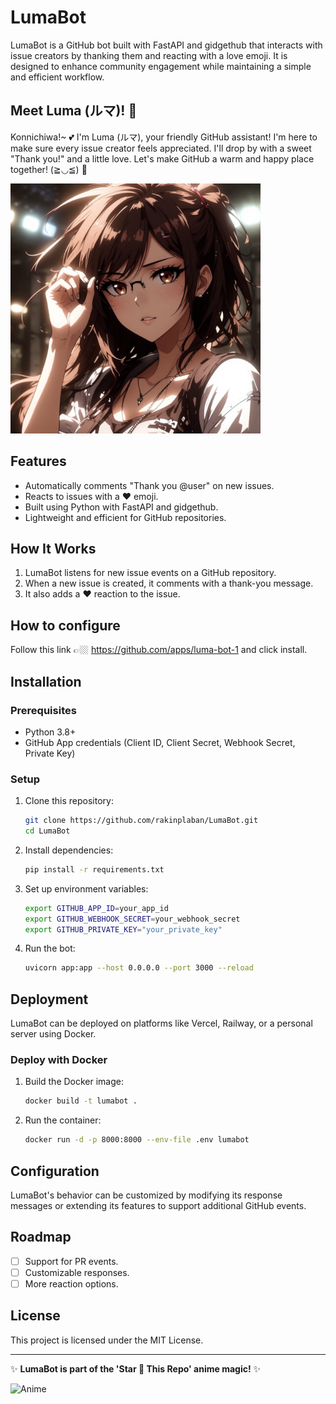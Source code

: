 # LumaBot

LumaBot is a GitHub bot built with FastAPI and gidgethub that interacts with issue creators by thanking them and reacting with a love emoji. It is designed to enhance community engagement while maintaining a simple and efficient workflow.

## Meet Luma (ルマ)! 🌸
Konnichiwa!~ 💕 I'm Luma (ルマ), your friendly GitHub assistant! I'm here to make sure every issue creator feels appreciated. I'll drop by with a sweet "Thank you!" and a little love. Let's make GitHub a warm and happy place together! (≧◡≦) 💖

<!-- ![Luma-chan]() -->
<img src="destination/luma.png" alt="Luma-chan" height="400" width="400">

## Features
- Automatically comments "Thank you @user" on new issues.
- Reacts to issues with a ❤️ emoji.
- Built using Python with FastAPI and gidgethub.
- Lightweight and efficient for GitHub repositories.

## How It Works
1. LumaBot listens for new issue events on a GitHub repository.
2. When a new issue is created, it comments with a thank-you message.
3. It also adds a ❤️ reaction to the issue.

## How to configure
Follow this link 👉🏼 https://github.com/apps/luma-bot-1 and click install.

## Installation
### Prerequisites
- Python 3.8+
- GitHub App credentials (Client ID, Client Secret, Webhook Secret, Private Key)

### Setup
1. Clone this repository:
   ```sh
   git clone https://github.com/rakinplaban/LumaBot.git
   cd LumaBot
   ```
2. Install dependencies:
   ```sh
   pip install -r requirements.txt
   ```
3. Set up environment variables:
   ```sh
   export GITHUB_APP_ID=your_app_id
   export GITHUB_WEBHOOK_SECRET=your_webhook_secret
   export GITHUB_PRIVATE_KEY="your_private_key"
   ```
4. Run the bot:
   ```sh
   uvicorn app:app --host 0.0.0.0 --port 3000 --reload
   ```

## Deployment
LumaBot can be deployed on platforms like Vercel, Railway, or a personal server using Docker.

### Deploy with Docker
1. Build the Docker image:
   ```sh
   docker build -t lumabot .
   ```
2. Run the container:
   ```sh
   docker run -d -p 8000:8000 --env-file .env lumabot
   ```

## Configuration
LumaBot's behavior can be customized by modifying its response messages or extending its features to support additional GitHub events.

## Roadmap
- [ ] Support for PR events.
- [ ] Customizable responses.
- [ ] More reaction options.

## License
This project is licensed under the MIT License.

---

✨ **LumaBot is part of the 'Star 🌟 This Repo' anime magic!** ✨

![Anime](https://animemagic.vercel.app/anime-image?t=123456)



<!-- # LumaBot

LumaBot is a GitHub bot built with FastAPI and gidgethub that interacts with issue creators by thanking them and reacting with a love emoji. It is designed to enhance community engagement while maintaining a simple and efficient workflow.

## Features
- Automatically comments "Thank you @user" on new issues.
- Reacts to issues with a ❤️ emoji.
- Built using Python with FastAPI and gidgethub.
- Lightweight and efficient for GitHub repositories.

## How It Works
1. LumaBot listens for new issue events on a GitHub repository.
2. When a new issue is created, it comments with a thank-you message.
3. It also adds a ❤️ reaction to the issue.

## Installation
### Prerequisites
- Python 3.8+
- GitHub App credentials (Client ID, Client Secret, Webhook Secret, Private Key)

### Setup
1. Clone this repository:
   ```sh
   git clone https://github.com/yourusername/lumabot.git
   cd lumabot
   ```
2. Install dependencies:
   ```sh
   pip install -r requirements.txt
   ```
3. Set up environment variables:
   ```sh
   export GITHUB_APP_ID=your_app_id
   export GITHUB_WEBHOOK_SECRET=your_webhook_secret
   export GITHUB_PRIVATE_KEY="your_private_key"
   ```
4. Run the bot:
   ```sh
   uvicorn main:app --host 0.0.0.0 --port 8000
   ```

## Deployment
LumaBot can be deployed on platforms like Vercel, Railway, or a personal server using Docker.

### Deploy with Docker
1. Build the Docker image:
   ```sh
   docker build -t lumabot .
   ```
2. Run the container:
   ```sh
   docker run -d -p 8000:8000 --env-file .env lumabot
   ```

## Configuration
LumaBot's behavior can be customized by modifying its response messages or extending its features to support additional GitHub events.

## Roadmap
- [ ] Support for PR events.
- [ ] Customizable responses.
- [ ] More reaction options.

## License
This project is licensed under the MIT License.

---

✨ **LumaBot is part of the 'Star 🌟 This Repo' anime magic!** ✨ -->

